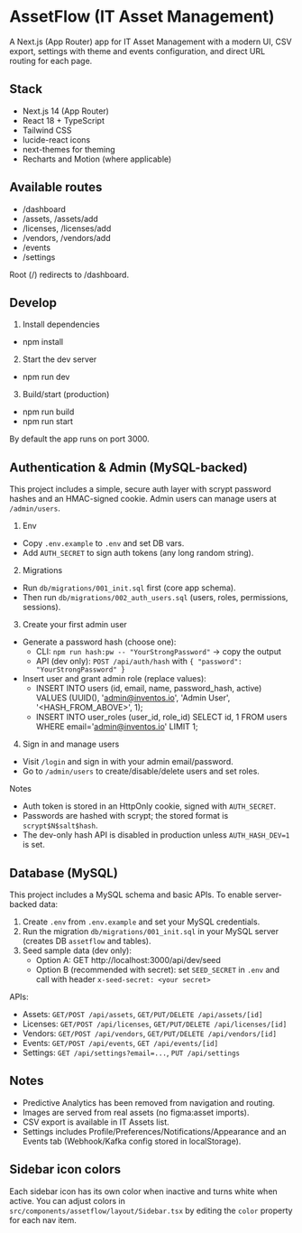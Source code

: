 # AssetFlow (IT Asset Management)

A Next.js (App Router) app for IT Asset Management with a modern UI, CSV export, settings with theme and events configuration, and direct URL routing for each page.

## Stack
- Next.js 14 (App Router)
- React 18 + TypeScript
- Tailwind CSS
- lucide-react icons
- next-themes for theming
- Recharts and Motion (where applicable)

## Available routes
- /dashboard
- /assets, /assets/add
- /licenses, /licenses/add
- /vendors, /vendors/add
- /events
- /settings

Root (/) redirects to /dashboard.

## Develop
1) Install dependencies
- npm install
2) Start the dev server
- npm run dev
3) Build/start (production)
- npm run build
- npm run start

By default the app runs on port 3000.

## Authentication & Admin (MySQL-backed)

This project includes a simple, secure auth layer with scrypt password hashes and an HMAC-signed cookie. Admin users can manage users at `/admin/users`.

1) Env
- Copy `.env.example` to `.env` and set DB vars.
- Add `AUTH_SECRET` to sign auth tokens (any long random string).

2) Migrations
- Run `db/migrations/001_init.sql` first (core app schema).
- Then run `db/migrations/002_auth_users.sql` (users, roles, permissions, sessions).

3) Create your first admin user
- Generate a password hash (choose one):
	- CLI: `npm run hash:pw -- "YourStrongPassword"` → copy the output
	- API (dev only): `POST /api/auth/hash` with `{ "password": "YourStrongPassword" }`
- Insert user and grant admin role (replace values):
	- INSERT INTO users (id, email, name, password_hash, active) VALUES (UUID(), 'admin@inventos.io', 'Admin User', '<HASH_FROM_ABOVE>', 1);
	- INSERT INTO user_roles (user_id, role_id) SELECT id, 1 FROM users WHERE email='admin@inventos.io' LIMIT 1;

4) Sign in and manage users
- Visit `/login` and sign in with your admin email/password.
- Go to `/admin/users` to create/disable/delete users and set roles.

Notes
- Auth token is stored in an HttpOnly cookie, signed with `AUTH_SECRET`.
- Passwords are hashed with scrypt; the stored format is `scrypt$N$salt$hash`.
- The dev-only hash API is disabled in production unless `AUTH_HASH_DEV=1` is set.

## Database (MySQL)

This project includes a MySQL schema and basic APIs. To enable server-backed data:

1) Create `.env` from `.env.example` and set your MySQL credentials.
2) Run the migration `db/migrations/001_init.sql` in your MySQL server (creates DB `assetflow` and tables).
3) Seed sample data (dev only):
	- Option A: GET http://localhost:3000/api/dev/seed
	- Option B (recommended with secret): set `SEED_SECRET` in `.env` and call with header `x-seed-secret: <your secret>`

APIs:
- Assets: `GET/POST /api/assets`, `GET/PUT/DELETE /api/assets/[id]`
- Licenses: `GET/POST /api/licenses`, `GET/PUT/DELETE /api/licenses/[id]`
- Vendors: `GET/POST /api/vendors`, `GET/PUT/DELETE /api/vendors/[id]`
- Events: `GET/POST /api/events`, `GET /api/events/[id]`
- Settings: `GET /api/settings?email=...`, `PUT /api/settings`

## Notes
- Predictive Analytics has been removed from navigation and routing.
- Images are served from real assets (no figma:asset imports).
- CSV export is available in IT Assets list.
- Settings includes Profile/Preferences/Notifications/Appearance and an Events tab (Webhook/Kafka config stored in localStorage).

## Sidebar icon colors
Each sidebar icon has its own color when inactive and turns white when active. You can adjust colors in `src/components/assetflow/layout/Sidebar.tsx` by editing the `color` property for each nav item.
